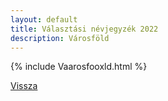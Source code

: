 ```yaml
---
layout: default
title: Választási névjegyzék 2022
description: Városföld
---
```


{% include Vaarosfooxld.html %}

[Vissza](./)